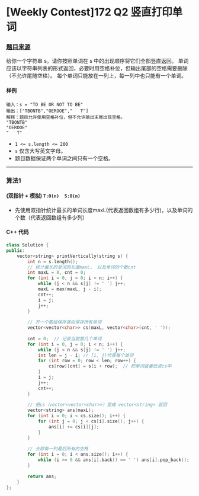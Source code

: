 # [Weekly Contest]172 Q2 竖直打印单词

### [题目来源](https://leetcode-cn.com/problems/print-words-vertically/)

给你一个字符串 s。请你按照单词在 s 中的出现顺序将它们全部竖直返回。
单词应该以字符串列表的形式返回，必要时用空格补位，但输出尾部的空格需要删除（不允许尾随空格）。
每个单词只能放在一列上，每一列中也只能有一个单词。

#### 样例

```
输入：s = "TO BE OR NOT TO BE"
输出：["TBONTB","OEROOE","   T"]
解释：题目允许使用空格补位，但不允许输出末尾出现空格。
"TBONTB"
"OEROOE"
"   T"
```

* `1 <= s.length <= 200`
* `s` 仅含大写英文字母。
* 题目数据保证两个单词之间只有一个空格。

----------

### 算法1

#### (双指针 + 模拟) `T:O(n)  S:O(n) `

* 先使用双指针统计最长的单词长度maxL(代表返回数组有多少行)，以及单词的个数（代表返回数组有多少列）

#### C++ 代码

```c++
class Solution {
public:
    vector<string> printVertically(string s) {
        int n = s.length();
        // 统计最长的单词的长度maxL， 以及单词的个数cnt
        int maxL = 0, cnt = 0;
        for (int i = 0, j = 0; i < n; i++) {
            while (j < n && s[j] != ' ') j++;
            maxL = max(maxL, j - i);
            cnt++;
            i = j;
            j++;
        }
        
        // 开一个数组保存竖向保存所有单词
        vector<vector<char>> cs(maxL, vector<char>(cnt, ' '));  
        
        cnt = 0;  // 记录当前第几个单词
        for (int i = 0, j = 0; i < n; i++) {
            while (j < n && s[j] != ' ') j++;
            int len = j - i; // [i, j)代表每个单词
            for (int row = 0; row < len; row++) {
                cs[row][cnt] = s[i + row];  // 把单词竖着放进cs中
            }
            i = j;
            j++;
            cnt++;
        }
        
        // 把cs（vector<vector<char>>）变成 vector<string> 返回
        vector<string> ans(maxL);
        for (int i = 0; i < cs.size(); i++) {
            for (int j = 0; j < cs[i].size(); j++) {
                ans[i] += cs[i][j];
            }
        }
        
        // 去除每一列最后所有的空格
        for (int i = 0; i < ans.size(); i++) {
            while (i >= 0 && ans[i].back() == ' ') ans[i].pop_back();
        }
        
        return ans;
    }
};
```